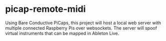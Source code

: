 # picap-remote-midi
Using Bare Conductive PiCaps, this project will host a local web server with multiple connected Raspberry Pis over websockets. The server will spoof virtual instruments that can be mapped in Ableton Live.
